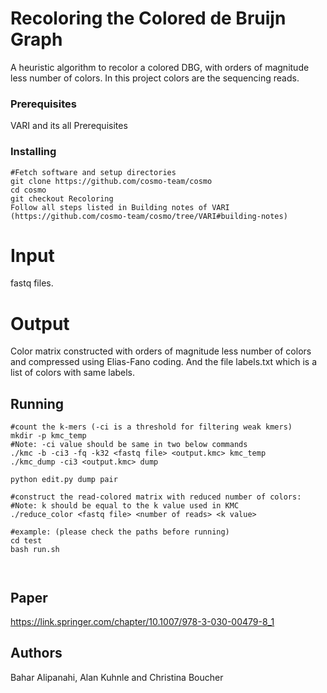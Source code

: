 # Recoloring  the  Colored  de  Bruijn  Graph
 A heuristic algorithm to recolor a colored DBG, with orders of magnitude less number of colors. In this project colors are the sequencing reads.
 ### Prerequisites

VARI and its all Prerequisites

### Installing
```
#Fetch software and setup directories
git clone https://github.com/cosmo-team/cosmo
cd cosmo
git checkout Recoloring
Follow all steps listed in Building notes of VARI (https://github.com/cosmo-team/cosmo/tree/VARI#building-notes)
```
# Input
fastq files.
# Output
Color matrix constructed with orders of magnitude less number of colors and compressed using Elias-Fano coding. And the file labels.txt which is a list of colors with same labels. 
## Running 
```
#count the k-mers (-ci is a threshold for filtering weak kmers)
mkdir -p kmc_temp
#Note: -ci value should be same in two below commands
./kmc -b -ci3 -fq -k32 <fastq file> <output.kmc> kmc_temp
./kmc_dump -ci3 <output.kmc> dump

python edit.py dump pair

#construct the read-colored matrix with reduced number of colors:
#Note: k should be equal to the k value used in KMC
./reduce_color <fastq file> <number of reads> <k value>

#example: (please check the paths before running)
cd test
bash run.sh



```
## Paper
https://link.springer.com/chapter/10.1007/978-3-030-00479-8_1

## Authors
Bahar Alipanahi, Alan Kuhnle and Christina Boucher

